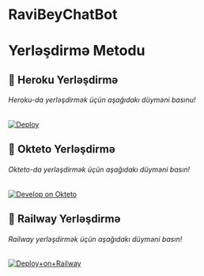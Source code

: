 # RaviBeyChatBot

# Yerləşdirmə Metodu

## 🚀 Heroku Yerləşdirmə
###### Heroku-da yerləşdirmək üçün aşağıdakı düyməni basınu!
[![Deploy](https://www.herokucdn.com/deploy/button.svg)](https://dashboard.heroku.com/new?template=https://github.com/RaviBey/RaviBeyChatBot)

## 🚀 Okteto Yerləşdirmə
###### Okteto-da yerləşdirmək üçün aşağıdakı düyməni basın!
[![Develop on Okteto](https://okteto.com/develop-okteto.svg)](https://cloud.okteto.com/deploy?repository=https://github.com/RaviBey/RaviBeyChatBotadder&branch=main)

## 🚀 Railway Yerləşdirmə
###### Railway yerləşdirmək üçün aşağıdakı düyməni basın!
[![Deploy+on+Railway](https://railway.app/button.svg)](https://railway.app/new/template?template=https://github.com/RaviBey/RaviBeyChatBotadder&envs=API_ID,API_HASH,BOT_TOKEN)
